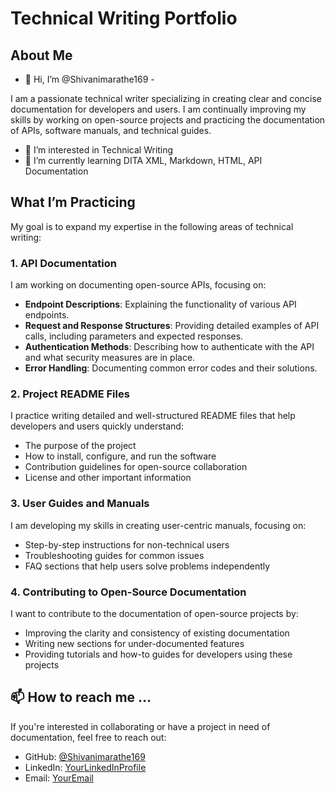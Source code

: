 # Technical Writing Portfolio

## About Me

- 👋 Hi, I’m @Shivanimarathe169 - 

I am a passionate technical writer specializing in creating clear and concise documentation for developers and users.
I am continually improving my skills by working on open-source projects and practicing the documentation of APIs, software manuals, and technical guides.

- 👀 I’m interested in Technical Writing
- 🌱 I’m currently learning DITA XML, Markdown, HTML, API Documentation

## What I’m Practicing
My goal is to expand my expertise in the following areas of technical writing:

### 1. API Documentation
I am working on documenting open-source APIs, focusing on:
- **Endpoint Descriptions**: Explaining the functionality of various API endpoints.
- **Request and Response Structures**: Providing detailed examples of API calls, including parameters and expected responses.
- **Authentication Methods**: Describing how to authenticate with the API and what security measures are in place.
- **Error Handling**: Documenting common error codes and their solutions.

### 2. Project README Files
I practice writing detailed and well-structured README files that help developers and users quickly understand:
- The purpose of the project
- How to install, configure, and run the software
- Contribution guidelines for open-source collaboration
- License and other important information

### 3. User Guides and Manuals
I am developing my skills in creating user-centric manuals, focusing on:
- Step-by-step instructions for non-technical users
- Troubleshooting guides for common issues
- FAQ sections that help users solve problems independently

### 4. Contributing to Open-Source Documentation
I want to contribute to the documentation of open-source projects by:
- Improving the clarity and consistency of existing documentation
- Writing new sections for under-documented features
- Providing tutorials and how-to guides for developers using these projects

## 📫 How to reach me ...
If you're interested in collaborating or have a project in need of documentation, feel free to reach out:
- GitHub: [@Shivanimarathe169](https://github.com/@Shivanimarathe169)
- LinkedIn: [YourLinkedInProfile](https://www.linkedin.com/in/shivani-m-b96a69101/)
- Email: [YourEmail](mailto:shivanimarathe169@gmail.com)

